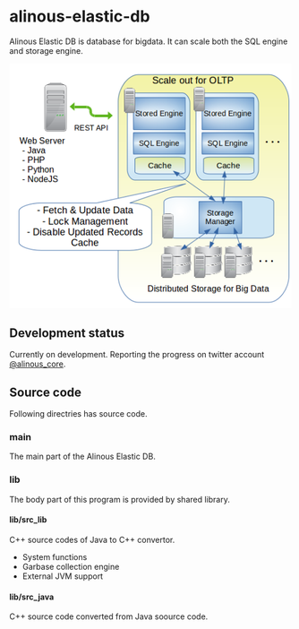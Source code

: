 # alinous-elastic-db
Alinous Elastic DB is database for bigdata. It can scale both the SQL engine and storage engine.

![Web Database Programming](img/top.png)

## Development status
Currently on development. Reporting the progress on twitter account [@alinous_core](https://twitter.com/alinous_core).

## Source code

Following directries has source code.

### main
The main part of the Alinous Elastic DB.

### lib
The body part of this program is provided by shared library.

#### lib/src_lib

C++ source codes of Java to C++ convertor.

 - System functions
 - Garbase collection engine
 - External JVM support

#### lib/src_java

C++ source code converted from Java soource code.


